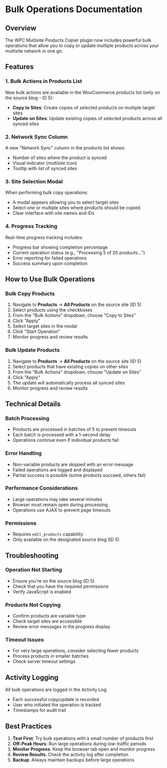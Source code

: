 # Bulk Operations Documentation

## Overview

The WPC Multisite Products Copier plugin now includes powerful bulk operations that allow you to copy or update multiple products across your multisite network in one go.

## Features

### 1. Bulk Actions in Products List

New bulk actions are available in the WooCommerce products list (only on the source blog - ID 5):

- **Copy to Sites**: Create copies of selected products on multiple target sites
- **Update on Sites**: Update existing copies of selected products across all synced sites

### 2. Network Sync Column

A new "Network Sync" column in the products list shows:
- Number of sites where the product is synced
- Visual indicator (multisite icon)
- Tooltip with list of synced sites

### 3. Site Selection Modal

When performing bulk copy operations:
- A modal appears allowing you to select target sites
- Select one or multiple sites where products should be copied
- Clear interface with site names and IDs

### 4. Progress Tracking

Real-time progress tracking includes:
- Progress bar showing completion percentage
- Current operation status (e.g., "Processing 5 of 20 products...")
- Error reporting for failed operations
- Success summary upon completion

## How to Use Bulk Operations

### Bulk Copy Products

1. Navigate to **Products** → **All Products** on the source site (ID 5)
2. Select products using the checkboxes
3. From the "Bulk Actions" dropdown, choose "Copy to Sites"
4. Click "Apply"
5. Select target sites in the modal
6. Click "Start Operation"
7. Monitor progress and review results

### Bulk Update Products

1. Navigate to **Products** → **All Products** on the source site (ID 5)
2. Select products that have existing copies on other sites
3. From the "Bulk Actions" dropdown, choose "Update on Sites"
4. Click "Apply"
5. The update will automatically process all synced sites
6. Monitor progress and review results

## Technical Details

### Batch Processing

- Products are processed in batches of 5 to prevent timeouts
- Each batch is processed with a 1-second delay
- Operations continue even if individual products fail

### Error Handling

- Non-variable products are skipped with an error message
- Failed operations are logged and displayed
- Partial success is possible (some products succeed, others fail)

### Performance Considerations

- Large operations may take several minutes
- Browser must remain open during processing
- Operations use AJAX to prevent page timeouts

### Permissions

- Requires `edit_products` capability
- Only available on the designated source blog (ID 5)

## Troubleshooting

### Operation Not Starting

- Ensure you're on the source blog (ID 5)
- Check that you have the required permissions
- Verify JavaScript is enabled

### Products Not Copying

- Confirm products are variable type
- Check target sites are accessible
- Review error messages in the progress display

### Timeout Issues

- For very large operations, consider selecting fewer products
- Process products in smaller batches
- Check server timeout settings

## Activity Logging

All bulk operations are logged in the Activity Log:
- Each successful copy/update is recorded
- User who initiated the operation is tracked
- Timestamps for audit trail

## Best Practices

1. **Test First**: Try bulk operations with a small number of products first
2. **Off-Peak Hours**: Run large operations during low-traffic periods
3. **Monitor Progress**: Keep the browser tab open and monitor progress
4. **Review Results**: Check the activity log after completion
5. **Backup**: Always maintain backups before large operations